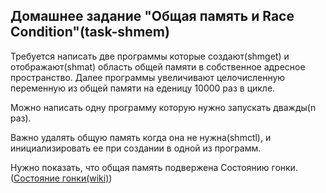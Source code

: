 ## Домашнее задание "Общая память и Race Condition"(task-shmem)

Требуется написать две программы которые создают(shmget) и отображают(shmat) область общей памяти в собственное адресное пространство. Далее программы увеличивают целочисленную переменную из общей памяти на еденицу 10000 раз в цикле.

Можно написать одну программу которую нужно запускать дважды(n раз).

Важно удалять общую память когда она не нужна(shmctl), и инициализировать ее при создании в одной из программ.

Нужно показать, что общая память подвержена Состоянию гонки.
([Состояние гонки(wiki)](https://ru.wikipedia.org/wiki/Состояние_гонки))
